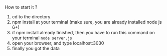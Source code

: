 How to start it ?

1. cd to the directory
2. npm install at your terminal (make sure, you are already installed node js 6+)
3. if npm install already finished, then you have to run this command on your terminal `node server.js`
4. open your browser, and type localhost:3030
5. finally you got the data